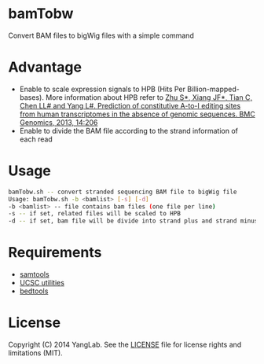 bamTobw
=======

Convert BAM files to bigWig files with a simple command

Advantage
=========

* Enable to scale expression signals to HPB (Hits Per Billion-mapped-bases). More information about HPB refer to [Zhu S*, Xiang JF*, Tian C, Chen LL# and Yang L#. Prediction of constitutive A-to-I editing sites from human transcriptomes in the absence of genomic sequences. BMC Genomics, 2013, 14:206](http://www.biomedcentral.com/1471-2164/14/206)
* Enable to divide the BAM file according to the strand information of each read

Usage
=====

```bash
bamTobw.sh -- convert stranded sequencing BAM file to bigWig file
Usage: bamTobw.sh -b <bamlist> [-s] [-d]
-b <bamlist> -- file contains bam files (one file per line)
-s -- if set, related files will be scaled to HPB
-d -- if set, bam file will be divide into strand plus and strand minus
```

Requirements
============

* [samtools](http://samtools.sourceforge.net)
* [UCSC utilities](http://hgdownload.cse.ucsc.edu/admin/exe)
* [bedtools](https://github.com/arq5x/bedtools2)

License
=======

Copyright (C) 2014 YangLab.
See the [LICENSE](https://github.com/YangLab/bamTobw/blob/master/LICENSE)
file for license rights and limitations (MIT).
